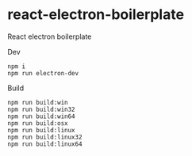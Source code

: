 # react-electron-boilerplate
React electron boilerplate  

Dev  
```
npm i
npm run electron-dev
```

Build  
```
npm run build:win
npm run build:win32
npm run build:win64
npm run build:osx
npm run build:linux
npm run build:linux32
npm run build:linux64
```
